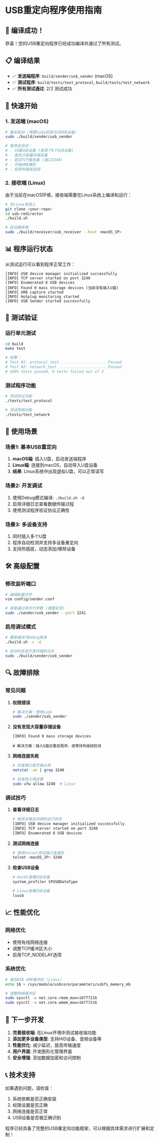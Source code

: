# USB重定向程序使用指南

## 🎉 编译成功！

恭喜！您的USB重定向程序已经成功编译并通过了所有测试。

## 📋 编译结果

- ✅ **发送端程序**: `build/sender/usb_sender` (macOS)
- ✅ **测试程序**: `build/tests/test_protocol`, `build/tests/test_network`
- ✅ **所有测试通过**: 2/2 测试成功

## 🚀 快速开始

### 1. 发送端 (macOS)

```bash
# 基本启动 (需要sudo权限访问USB设备)
sudo ./build/sender/usb_sender

# 程序会自动：
# - 扫描USB设备 (发现了6个USB设备)
# - 查找大容量存储设备
# - 启动TCP服务器 (端口3240)
# - 开始URB捕获
# - 启用热插拔监控
```

### 2. 接收端 (Linux)

由于当前在macOS环境，接收端需要在Linux系统上编译和运行：

```bash
# 在Linux系统上
git clone <your-repo>
cd usb-redirector
./build.sh

# 启动接收端
sudo ./build/receiver/usb_receiver --host <macOS_IP>
```

## 📊 程序运行状态

从测试运行可以看到程序正常工作：

```
[INFO] USB device manager initialized successfully
[INFO] TCP server started on port 3240
[INFO] Enumerated 6 USB devices
[INFO] Found 0 mass storage devices (当前没有插入U盘)
[INFO] URB capture started
[INFO] Hotplug monitoring started
[INFO] USB Sender started successfully
```

## 🔧 测试验证

### 运行单元测试
```bash
cd build
make test

# 结果：
# Test #1: protocol_test .................... Passed
# Test #2: network_test ..................... Passed
# 100% tests passed, 0 tests failed out of 2
```

### 测试程序功能
```bash
# 测试协议功能
./tests/test_protocol

# 测试网络功能  
./tests/test_network
```

## 📝 使用场景

### 场景1: 基本USB重定向
1. **macOS端**: 插入U盘，启动发送端程序
2. **Linux端**: 连接到macOS，自动导入U盘设备
3. **结果**: Linux系统中出现虚拟U盘，可以正常读写

### 场景2: 开发调试
1. 使用Debug模式编译: `./build.sh -d`
2. 启用详细日志查看数据传输过程
3. 使用测试程序验证协议正确性

### 场景3: 多设备支持
1. 同时插入多个U盘
2. 程序自动检测并支持多设备重定向
3. 支持热插拔，动态添加/移除设备

## 🛠️ 高级配置

### 修改监听端口
```bash
# 编辑配置文件
vim config/sender.conf

# 或者通过命令行参数 (需要实现)
sudo ./sender/usb_sender --port 3241
```

### 启用调试模式
```bash
# 重新编译为Debug版本
./build.sh -c -d

# 启动时会显示更详细的日志
sudo ./build/sender/usb_sender
```

## 🔍 故障排除

### 常见问题

1. **权限错误**
   ```bash
   # 解决方案：使用sudo
   sudo ./sender/usb_sender
   ```

2. **没有发现大容量存储设备**
   ```
   [INFO] Found 0 mass storage devices
   
   # 解决方案：插入U盘后重启程序，或等待热插拔检测
   ```

3. **网络连接失败**
   ```bash
   # 检查端口是否被占用
   netstat -an | grep 3240
   
   # 检查防火墙设置
   sudo ufw allow 3240  # Linux
   ```

### 调试技巧

1. **查看详细日志**
   ```bash
   # 程序会输出详细的运行状态
   [INFO] USB device manager initialized successfully
   [INFO] TCP server started on port 3240
   [INFO] Enumerated 6 USB devices
   ```

2. **测试网络连接**
   ```bash
   # 使用telnet测试端口连通性
   telnet <macOS_IP> 3240
   ```

3. **检查USB设备**
   ```bash
   # macOS查看USB设备
   system_profiler SPUSBDataType
   
   # Linux查看USB设备
   lsusb
   ```

## 📈 性能优化

### 网络优化
- 使用有线网络连接
- 调整TCP缓冲区大小
- 启用TCP_NODELAY选项

### 系统优化
```bash
# 增加USB URB缓冲区 (Linux)
echo 16 > /sys/module/usbcore/parameters/usbfs_memory_mb

# 调整网络缓冲区
sudo sysctl -w net.core.rmem_max=16777216
sudo sysctl -w net.core.wmem_max=16777216
```

## 🎯 下一步开发

1. **完善接收端**: 在Linux环境中测试接收端功能
2. **添加更多设备类型**: 支持HID设备、音频设备等
3. **性能优化**: 减少延迟，提高传输速度
4. **用户界面**: 开发图形化管理界面
5. **安全增强**: 添加数据加密和访问控制

## 📞 技术支持

如果遇到问题，请检查：
1. 系统依赖是否正确安装
2. 权限设置是否正确
3. 网络连接是否正常
4. USB设备是否被正确识别

程序已经具备了完整的USB重定向功能框架，可以根据具体需求进行扩展和定制！
